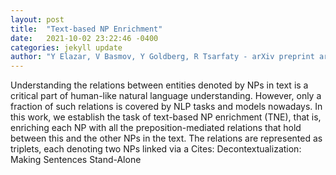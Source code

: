 ```yaml
---
layout: post
title:  "Text-based NP Enrichment"
date:   2021-10-02 23:22:46 -0400
categories: jekyll update
author: "Y Elazar, V Basmov, Y Goldberg, R Tsarfaty - arXiv preprint arXiv:2109.12085, 2021"
---
```

Understanding the relations between entities denoted by NPs in text is a critical part of human-like natural language understanding. However, only a fraction of such relations is covered by NLP tasks and models nowadays. In this work, we establish the task of text-based NP enrichment (TNE), that is, enriching each NP with all the preposition-mediated relations that hold between this and the other NPs in the text. The relations are represented as triplets, each denoting two NPs linked via a Cites: Decontextualization: Making Sentences Stand-Alone